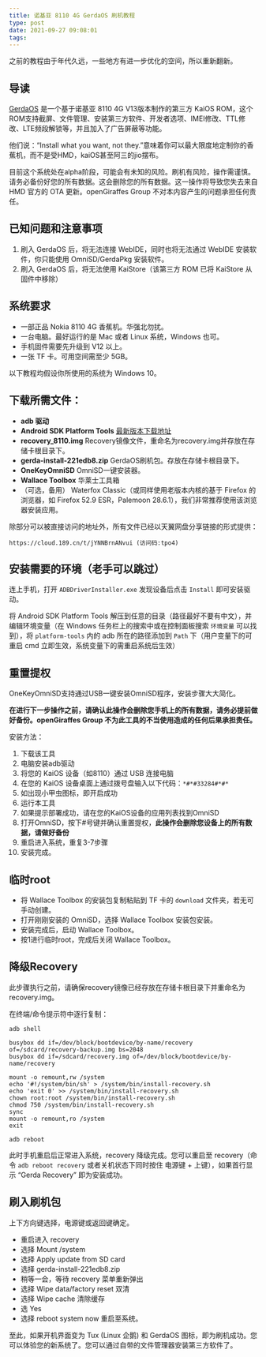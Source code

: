 ```yaml
---
title: 诺基亚 8110 4G GerdaOS 刷机教程
type: post
date: 2021-09-27 09:08:01
tags: 
---
```


之前的教程由于年代久远，一些地方有进一步优化的空间，所以重新翻新。

## 导读

[GerdaOS](https://gerda.tech) 是一个基于诺基亚 8110 4G V13版本制作的第三方 KaiOS ROM，这个ROM支持截屏、文件管理、安装第三方软件、开发者选项、IMEI修改、TTL修改、LTE频段解锁等，并且加入了广告屏蔽等功能。

他们说：“Install what you want, not they.”意味着你可以最大限度地定制你的香蕉机，而不是受HMD，kaiOS甚至阿三的jio摆布。

目前这个系统处在alpha阶段，可能会有未知的风险。刷机有风险，操作需谨慎。请务必备份好您的所有数据。这会删除您的所有数据。这一操作将导致您失去来自 HMD 官方的 OTA 更新。openGiraffes Group 不对本内容产生的问题承担任何责任。

<!-- more -->

## 已知问题和注意事项

1. 刷入 GerdaOS 后，将无法连接 WebIDE，同时也将无法通过 WebIDE 安装软件，你只能使用 OmniSD/GerdaPkg 安装软件。
2. 刷入 GerdaOS 后，将无法使用 KaiStore（该第三方 ROM 已将 KaiStore 从固件中移除）

## 系统要求

 - 一部正品 Nokia 8110 4G 香蕉机。华强北勿扰。
 - 一台电脑。最好运行的是 Mac 或者 Linux 系统，Windows 也可。
 - 手机固件需要先升级到 V12 以上。
 - 一张 TF 卡。可用空间需至少 5GB。

以下教程均假设你所使用的系统为 Windows 10。

## 下载所需文件：

 - **adb 驱动**
 - **Android SDK Platform Tools** [最新版本下载地址](https://developer.android.google.cn/studio/releases/platform-tools)
 - **recovery_8110.img** Recovery镜像文件，重命名为recovery.img并存放在存储卡根目录下。
 - **gerda-install-221edb8.zip** GerdaOS刷机包。存放在存储卡根目录下。
 - **OneKeyOmniSD** OmniSD一键安装器。
 - **Wallace Toolbox** 华莱士工具箱
 - （可选，备用） Waterfox Classic（或同样使用老版本内核的基于 Firefox 的浏览器，如 Firefox 52.9 ESR，Palemoon 28.6.1），我们非常推荐使用该浏览器安装应用。

除部分可以被直接访问的地址外，所有文件已经以天翼网盘分享链接的形式提供：

```
https://cloud.189.cn/t/jYNNBrnANvui (访问码:tpo4)
```

## 安装需要的环境（老手可以跳过）

连上手机，打开 `ADBDriverInstaller.exe` 发现设备后点击 `Install` 即可安装驱动。

将 Android SDK Platform Tools 解压到任意的目录（路径最好不要有中文），并编辑环境变量（在 Windows 任务栏上的搜索中或在控制面板搜索 `环境变量` 可以找到），将 `platform-tools` 内的 adb 所在的路径添加到 `Path` 下（用户变量下的可重启 cmd 立即生效，系统变量下的需重启系统后生效）

## 重置提权

OneKeyOmniSD支持通过USB一键安装OmniSD程序，安装步骤大大简化。

**在进行下一步操作之前，请确认此操作会删除您手机上的所有数据，请务必提前做好备份。openGiraffes Group 不为此工具的不当使用造成的任何后果承担责任。**

安装方法：

 1. 下载该工具
 2. 电脑安装adb驱动
 3. 将您的 KaiOS 设备（如8110）通过 USB 连接电脑
 4. 在您的 KaiOS 设备桌面上通过拨号盘输入以下代码：`*#*#33284#*#*`
 5. 如出现小甲虫图标，即开启成功
 6. 运行本工具
 7. 如果提示部署成功，请在您的KaiOS设备的应用列表找到OmniSD
 8. 打开OmniSD，按下#号键并确认重置提权，**此操作会删除您设备上的所有数据，请做好备份**
 9. 重启进入系统，重复3-7步骤
 10. 安装完成。

## 临时root

 - 将 Wallace Toolbox 的安装包复制粘贴到 TF 卡的 `download` 文件夹，若无可手动创建。
 - 打开刚刚安装的 OmniSD，选择 Wallace Toolbox 安装包安装。
 - 安装完成后，启动 Wallace Toolbox。
 - 按1进行临时root，完成后关闭 Wallace Toolbox。

## 降级Recovery

此步骤执行之前，请确保recovery镜像已经存放在存储卡根目录下并重命名为recovery.img。

在终端/命令提示符中逐行复制：

```shell
adb shell

busybox dd if=/dev/block/bootdevice/by-name/recovery of=/sdcard/recovery-backup.img bs=2048
busybox dd if=/sdcard/recovery.img of=/dev/block/bootdevice/by-name/recovery

mount -o remount,rw /system
echo '#!/system/bin/sh' > /system/bin/install-recovery.sh
echo 'exit 0' >> /system/bin/install-recovery.sh
chown root:root /system/bin/install-recovery.sh
chmod 750 /system/bin/install-recovery.sh
sync
mount -o remount,ro /system
exit

adb reboot
```

此时手机重启后正常进入系统，recovery 降级完成。您可以重启至 recovery（命令 `adb reboot recovery` 或者关机状态下同时按住 电源键 + 上键），如果首行显示 “Gerda Recovery” 即为安装成功。

## 刷入刷机包

上下方向键选择，电源键或返回键确定。

 - 重启进入 recovery
 - 选择 Mount /system
 - 选择 Apply update from SD card
 - 选择 gerda-install-221edb8.zip
 - 稍等一会，等待 recovery 菜单重新弹出
 - 选择 Wipe data/factory reset 双清
 - 选择 Wipe cache 清除缓存
 - 选 Yes
 - 选择 reboot system now 重启至系统。

至此，如果开机界面变为 Tux (Linux 企鹅) 和 GerdaOS 图标，即为刷机成功。您可以体验您的新系统了。您可以通过自带的文件管理器安装第三方软件了。
